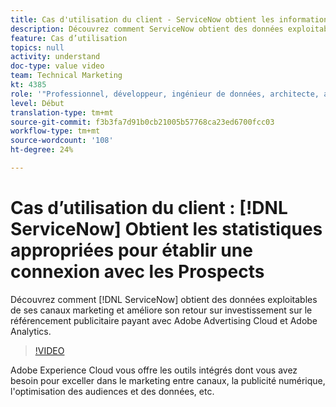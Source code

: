 ```yaml
---
title: Cas d'utilisation du client - ServiceNow obtient les informations appropriées pour se connecter aux Prospects
description: Découvrez comment ServiceNow obtient des données exploitables de ses canaux marketing et dynamise le retour sur investissement sur la publicité de recherche payante auprès de Adobe Advertising Cloud et Adobe Analytics.
feature: Cas d’utilisation
topics: null
activity: understand
doc-type: value video
team: Technical Marketing
kt: 4385
role: '"Professionnel, développeur, ingénieur de données, architecte, architecte de données, administrateur, responsable"'
level: Début
translation-type: tm+mt
source-git-commit: f3b3fa7d91b0cb21005b57768ca23ed6700fcc03
workflow-type: tm+mt
source-wordcount: '108'
ht-degree: 24%

---
```



# Cas d’utilisation du client : [!DNL ServiceNow] Obtient les statistiques appropriées pour établir une connexion avec les Prospects

Découvrez comment [!DNL ServiceNow] obtient des données exploitables de ses canaux marketing et améliore son retour sur investissement sur le référencement publicitaire payant avec Adobe Advertising Cloud et Adobe Analytics.

>[!VIDEO](https://video.tv.adobe.com/v/31504/?quality=12)

Adobe Experience Cloud vous offre les outils intégrés dont vous avez besoin pour exceller dans le marketing entre canaux, la publicité numérique, l&#39;optimisation des audiences et des données, etc.
